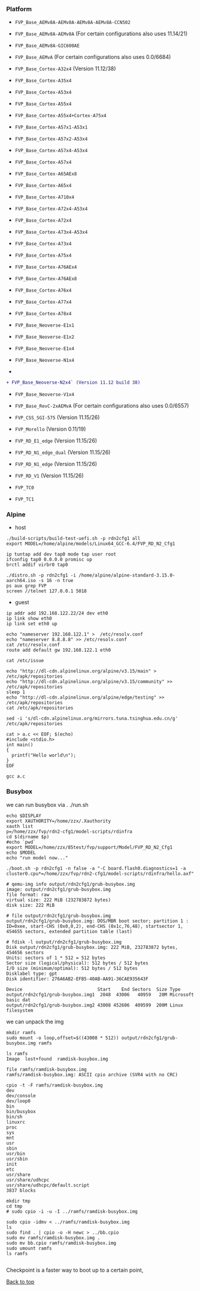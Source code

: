 ### Platform

* `FVP_Base_AEMv8A-AEMv8A-AEMv8A-AEMv8A-CCN502`
    
* `FVP_Base_AEMv8A-AEMv8A` (For certain configurations also uses 11.14/21)
    
* `FVP_Base_AEMv8A-GIC600AE`
    
* `FVP_Base_AEMvA` (For certain configurations also uses 0.0/6684)
    
* `FVP_Base_Cortex-A32x4` (Version 11.12/38)
    
* `FVP_Base_Cortex-A35x4`
    
* `FVP_Base_Cortex-A53x4`
    
* `FVP_Base_Cortex-A55x4`
    
* `FVP_Base_Cortex-A55x4+Cortex-A75x4`
    
* `FVP_Base_Cortex-A57x1-A53x1`
    
* `FVP_Base_Cortex-A57x2-A53x4`
    
* `FVP_Base_Cortex-A57x4-A53x4`
    
* `FVP_Base_Cortex-A57x4`
    
* `FVP_Base_Cortex-A65AEx8`
    
* `FVP_Base_Cortex-A65x4`
    
* `FVP_Base_Cortex-A710x4`
    
* `FVP_Base_Cortex-A72x4-A53x4`
    
* `FVP_Base_Cortex-A72x4`
    
* `FVP_Base_Cortex-A73x4-A53x4`
    
* `FVP_Base_Cortex-A73x4`
    
* `FVP_Base_Cortex-A75x4`
    
* `FVP_Base_Cortex-A76AEx4`
    
* `FVP_Base_Cortex-A76AEx8`
    
* `FVP_Base_Cortex-A76x4`
    
* `FVP_Base_Cortex-A77x4`
    
* `FVP_Base_Cortex-A78x4`
    
* `FVP_Base_Neoverse-E1x1`
    
* `FVP_Base_Neoverse-E1x2`
    
* `FVP_Base_Neoverse-E1x4`
    
* `FVP_Base_Neoverse-N1x4`
    
* 
```diff
+ FVP_Base_Neoverse-N2x4` (Version 11.12 build 38)
```
    
* `FVP_Base_Neoverse-V1x4`
    
* `FVP_Base_RevC-2xAEMvA` (For certain configurations also uses 0.0/6557)
    
* `FVP_CSS_SGI-575` (Version 11.15/26)
    
* `FVP_Morello` (Version 0.11/19)
    
* `FVP_RD_E1_edge` (Version 11.15/26)
    
* `FVP_RD_N1_edge_dual` (Version 11.15/26)
    
* `FVP_RD_N1_edge` (Version 11.15/26)
    
* `FVP_RD_V1` (Version 11.15/26)
    
* `FVP_TC0`
    
* `FVP_TC1`

### Alpine

- host
```
./build-scripts/build-test-uefi.sh -p rdn2cfg1 all
export MODEL=/home/alpine/models/Linux64_GCC-6.4/FVP_RD_N2_Cfg1

ip tuntap add dev tap0 mode tap user root
ifconfig tap0 0.0.0.0 promisc up
brctl addif virbr0 tap0

./distro.sh -p rdn2cfg1 -i /home/alpine/alpine-standard-3.15.0-aarch64.iso -s 16 -n true
ps aux grep FVP
screen //telnet 127.0.0.1 5018
```
- guest
```
ip addr add 192.168.122.22/24 dev eth0
ip link show eth0
ip link set eth0 up
 
echo "nameserver 192.168.122.1" >  /etc/resolv.conf 
echo "nameserver 8.8.8.8" >> /etc/resolv.conf
cat /etc/resolv.conf
route add default gw 192.168.122.1 eth0

cat /etc/issue

echo "http://dl-cdn.alpinelinux.org/alpine/v3.15/main" > /etc/apk/repositories
echo "http://dl-cdn.alpinelinux.org/alpine/v3.15/community" >> /etc/apk/repositories
sleep 1
echo "http://dl-cdn.alpinelinux.org/alpine/edge/testing" >> /etc/apk/repositories
cat /etc/apk/repositories

sed -i 's/dl-cdn.alpinelinux.org/mirrors.tuna.tsinghua.edu.cn/g' /etc/apk/repositories

cat > a.c << EOF; $(echo)
#include <stdio.h>
int main()
{
  printf("Hello world\n");
}
EOF

gcc a.c

```

### Busybox

we can run busybox via . ./run.sh
```
echo $DISPLAY
export XAUTHORITY=/home/zzx/.Xauthority
xauth list
p=/home/zzx/fvp/rdn2-cfg1/model-scripts/rdinfra
cd $(dirname $p)
#echo `pwd`
export MODEL=/home/zzx/85test/fvp/support/Model/FVP_RD_N2_Cfg1
echo $MODEL
echo "run model now..."

./boot.sh -p rdn2cfg1 -n false -a "-C board.flash0.diagnostics=1 -a cluster0.cpu*=/home/zzx/fvp/rdn2-cfg1/model-scripts/rdinfra/hello.axf"
```

```
# qemu-img info output/rdn2cfg1/grub-busybox.img
image: output/rdn2cfg1/grub-busybox.img
file format: raw
virtual size: 222 MiB (232783872 bytes)
disk size: 222 MiB

# file output/rdn2cfg1/grub-busybox.img 
output/rdn2cfg1/grub-busybox.img: DOS/MBR boot sector; partition 1 : ID=0xee, start-CHS (0x0,0,2), end-CHS (0x1c,76,48), startsector 1, 454655 sectors, extended partition table (last)

# fdisk -l output/rdn2cfg1/grub-busybox.img
Disk output/rdn2cfg1/grub-busybox.img: 222 MiB, 232783872 bytes, 454656 sectors
Units: sectors of 1 * 512 = 512 bytes
Sector size (logical/physical): 512 bytes / 512 bytes
I/O size (minimum/optimal): 512 bytes / 512 bytes
Disklabel type: gpt
Disk identifier: 276A6AB2-EFB5-40AB-AA91-36CAE935643F

Device                            Start    End Sectors  Size Type
output/rdn2cfg1/grub-busybox.img1  2048  43006   40959   20M Microsoft basic dat
output/rdn2cfg1/grub-busybox.img2 43008 452606  409599  200M Linux filesystem

```

we can unpack the img
```
mkdir ramfs
sudo mount -o loop,offset=$((43008 * 512)) output/rdn2cfg1/grub-busybox.img ramfs

ls ramfs
Image  lost+found  ramdisk-busybox.img

file ramfs/ramdisk-busybox.img
ramfs/ramdisk-busybox.img: ASCII cpio archive (SVR4 with no CRC)

cpio -t -F ramfs/ramdisk-busybox.img 
dev
dev/console
dev/loop0
bin
bin/busybox
bin/sh
linuxrc
proc
sys
mnt
usr
sbin
usr/bin
usr/sbin
init
etc
usr/share
usr/share/udhcpc
usr/share/udhcpc/default.script
3837 blocks

mkdir tmp
cd tmp
# sudo cpio -i -u -I ../ramfs/ramdisk-busybox.img

sudo cpio -idmv < ../ramfs/ramdisk-busybox.img
ls
sudo find . | cpio -o -H newc > ../bb.cpio
sudo mv ramfs/ramdisk-busybox.img .
sudo mv bb.cpio ramfs/ramdisk-busybox.img
sudo umount ramfs
ls ramfs


```

Checkpoint is a faster way to boot up to a certain point,

<a href="#top">Back to top</a>
